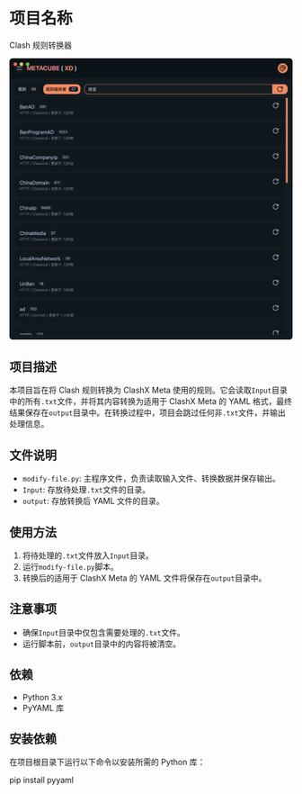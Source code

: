 # 项目名称

Clash 规则转换器

![clashXMeta](./assets/screenshot.png)

## 项目描述

本项目旨在将 Clash 规则转换为 ClashX Meta 使用的规则。它会读取`Input`目录中的所有`.txt`文件，并将其内容转换为适用于 ClashX Meta 的 YAML 格式，最终结果保存在`output`目录中。在转换过程中，项目会跳过任何非`.txt`文件，并输出处理信息。

## 文件说明

- `modify-file.py`: 主程序文件，负责读取输入文件、转换数据并保存输出。
- `Input`: 存放待处理`.txt`文件的目录。
- `output`: 存放转换后 YAML 文件的目录。

## 使用方法

1. 将待处理的`.txt`文件放入`Input`目录。
2. 运行`modify-file.py`脚本。
3. 转换后的适用于 ClashX Meta 的 YAML 文件将保存在`output`目录中。

## 注意事项

- 确保`Input`目录中仅包含需要处理的`.txt`文件。
- 运行脚本前，`output`目录中的内容将被清空。

## 依赖

- Python 3.x
- PyYAML 库

## 安装依赖

在项目根目录下运行以下命令以安装所需的 Python 库：

pip install pyyaml
